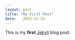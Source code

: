 ```yaml
---
layout: post
title: "My First Post"
date:   2022-11-21
---
```


This is my **first** [Jekyll](https://jekyllrb.org) blog post.
